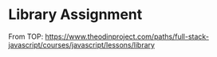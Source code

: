 # Library Assignment
From TOP: https://www.theodinproject.com/paths/full-stack-javascript/courses/javascript/lessons/library
